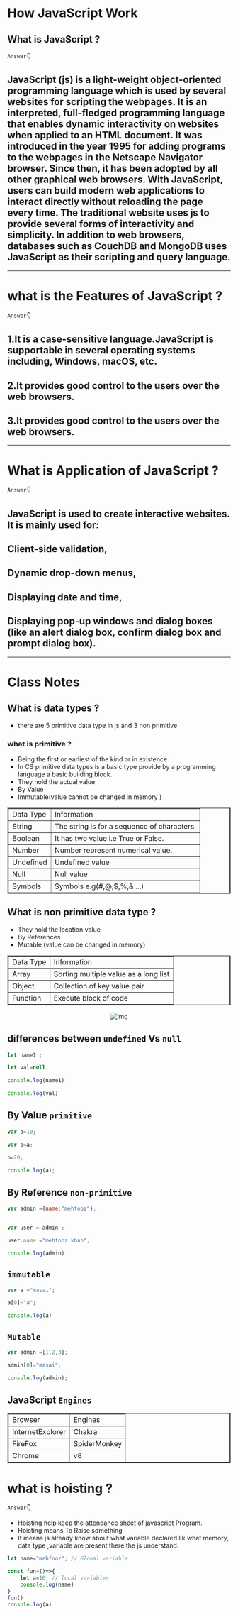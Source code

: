 # How JavaScript  Work 

## What is JavaScript ?
`Answer👇`  
 ## JavaScript (js) is a light-weight object-oriented programming language which is used by several websites for scripting the webpages. It is an interpreted, full-fledged programming language that enables dynamic interactivity on websites when applied to an HTML document. It was introduced in the year 1995 for adding programs to the webpages in the Netscape Navigator browser. Since then, it has been adopted by all other graphical web browsers. With JavaScript, users can build modern web applications to interact directly without reloading the page every time. The traditional website uses js to provide several forms of interactivity and simplicity. In addition to web browsers, databases such as CouchDB and MongoDB uses JavaScript as their scripting and query language.

<hr>

# what is the Features of JavaScript ?

  `Answer👇`
  ## 1.It is a case-sensitive language.JavaScript is supportable in several operating systems including, Windows, macOS, etc.

  ## 2.It provides good control to the users over the web browsers.

  ## 3.It provides good control to the users over the web browsers.

<hr>

# What is Application of JavaScript ?
 
 `Answer👇`

 ## JavaScript is used to create interactive websites. It is mainly used for:

## Client-side validation,
## Dynamic drop-down menus,
## Displaying date and time,
## Displaying pop-up windows and dialog boxes (like an alert dialog box, confirm dialog box and prompt dialog box).

<hr>

# Class Notes 

## What is data types ?
 - there are 5 primitive data type in js and 3 non primitive

 ### what is primitive ?
  - Being the first or earliest of the kind or in existence 
  - In CS primitive data types is a basic type provide by a programming language a basic building block.
  - They hold the actual value 
  - By Value 
  - Immutable(value cannot be changed in memory )

  <div align="center"  >
  <table border=2 >
  <tr>
  <td>Data Type</td>
  <td>Information</td>
  </tr>
  <tr>
  <td>String</td>
  <td>The string is for a sequence of characters.</td>
  </tr>
  <tr>
  <td>Boolean</td>
  <td>It has two value i.e True or False.</td>
  </tr>
  <tr>
  <td>Number</td>
  <td>Number represent numerical value.</td>
  </tr>
  <tr>
  <td>Undefined</td>
  <td>Undefined value</td>
  </tr>
  <tr>
  <td>Null</td>
  <td>Null value</td>
  </tr>
  <tr>
  <td>Symbols</td>
  <td>Symbols e.g(#,@,$,%,& ...)</td>
  </tr>
  </table>
  </div>


## What is non primitive data type ?
  - They hold the location value
  - By References
  - Mutable (value can be changed in memory)
  <div align="center">
  <table border=2>
  <tr>
  <td>Data Type</td>
  <td>Information</td>
  </tr>
  <tr>
  <td>Array</td>
  <td>Sorting multiple value as a long list </td>
  </tr>
  <tr>
  <td>Object</td>
  <td>Collection of key value pair</td>
  </tr>
  <tr>
  <td>Function</td>
  <td>Execute block of code </td>
  </tr>

  </table>
</div>
<div align="center">
<img  src="https://buggyprogrammer.com/wp-content/uploads/elementor/thumbs/Javascript-cheatsheet-ilovecoding-p7cccwz9fnx0gta2y3pxuc9vvrvsdjhtvbb5sd49ls.png" alt="img">
</div>

## differences between `undefined` Vs `null`
```js
let name1 ;

let val=null;

console.log(name1)

console.log(val)
```

## By Value `primitive`

```js
var a=10;

var b=a;

b=20;

console.log(a);
```

##  By Reference `non-primitive`

```js
var admin ={name:"mehfooz"};


var user = admin ;

user.name ="mehfooz khan";

console.log(admin)
```

## `immutable`


```js
var a ="masai";

a[0]="a";

console.log(a)
```

## `Mutable`

```javascript
var admin =[1,2,3];

admin[0]="masai";

console.log(admin);
```

## JavaScript `Engines`


<div align="center">
<table border=2>
<tr>
<td>Browser</td>
<td>Engines</td>
</tr>
<tr>
<td>InternetExplorer</td>
<td>Chakra</td>
</tr>
<tr>
<td>FireFox</td>
<td>SpiderMonkey</td>
</tr>
<tr>
<td>Chrome</td>
<td>v8</td>
</tr>
</table>
</div>


# what is hoisting ?

  `Answer👇`

 -  Hoisting help keep the attendance sheet of javascript Program.
 - Hoisting means To Raise something 
 - It means js already know about what variable declared lik what memory, data type ,variable are present there the js understand. 

```js
let name="mehfooz"; // Global variable

const fun=()=>{
    let a=10; // local variables
    console.log(name)
}
fun()
console.log(a)
```


